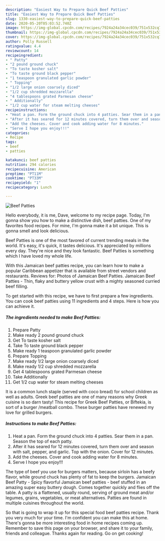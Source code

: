 ```yaml
---
description: "Easiest Way to Prepare Quick Beef Patties"
title: "Easiest Way to Prepare Quick Beef Patties"
slug: 1330-easiest-way-to-prepare-quick-beef-patties
date: 2020-05-20T05:03:52.740Z
image: https://img-global.cpcdn.com/recipes/7924a24a34cec039/751x532cq70/beef-patties-recipe-main-photo.jpg
thumbnail: https://img-global.cpcdn.com/recipes/7924a24a34cec039/751x532cq70/beef-patties-recipe-main-photo.jpg
cover: https://img-global.cpcdn.com/recipes/7924a24a34cec039/751x532cq70/beef-patties-recipe-main-photo.jpg
author: Polly Russell
ratingvalue: 4.4
reviewcount: 14
recipeingredient:
- " Patty"
- "2 pound ground chuck"
- "To taste kosher salt"
- "To taste ground black pepper"
- "1 teaspoon granulated garlic powder"
- " Topping"
- "1/2 large onion coarsely diced"
- "1/2 cup shredded mozzarella"
- "4 tablespoons grated Parmesan cheese"
- " Additionally"
- "1/2 cup water for steam melting cheeses"
recipeinstructions:
- "Heat a pan. Form the ground chuck into 4 patties. Sear them in a pan. Season the top of each patty."
- "After it has seared for 12 minutes covered, turn them over and season with salt, pepper, and garlic. Top with the onion. Cover for 12 minutes."
- "Add the cheeses. Cover and cook adding water for 8 minutes."
- "Serve I hope you enjoy!!!"
categories:
- Recipe
tags:
- beef
- patties

katakunci: beef patties 
nutrition: 294 calories
recipecuisine: American
preptime: "PT11M"
cooktime: "PT33M"
recipeyield: "1"
recipecategory: Lunch

---
```



![Beef Patties](https://img-global.cpcdn.com/recipes/7924a24a34cec039/751x532cq70/beef-patties-recipe-main-photo.jpg)

Hello everybody, it is me, Dave, welcome to my recipe page. Today, I'm gonna show you how to make a distinctive dish, beef patties. One of my favorites food recipes. For mine, I'm gonna make it a bit unique. This is gonna smell and look delicious.

Beef Patties is one of the most favored of current trending meals in the world. It's easy, it's quick, it tastes delicious. It's appreciated by millions every day. They're nice and they look fantastic. Beef Patties is something which I have loved my whole life.

With this Jamaican beef patties recipe, you can learn how to make a popular Caribbean appetizer that is available from street vendors and restaurants. Reviews for: Photos of Jamaican Beef Patties. Jamaican Beef Patties - Thin, flaky and buttery yellow crust with a mighty seasoned curried beef filling.


To get started with this recipe, we have to first prepare a few ingredients. You can cook beef patties using 11 ingredients and 4 steps. Here is how you can achieve it.

<!--inarticleads1-->

##### The ingredients needed to make Beef Patties:

1. Prepare  Patty
1. Make ready 2 pound ground chuck
1. Get To taste kosher salt
1. Take To taste ground black pepper
1. Make ready 1 teaspoon granulated garlic powder
1. Prepare  Topping
1. Make ready 1/2 large onion coarsely diced
1. Make ready 1/2 cup shredded mozzarella
1. Get 4 tablespoons grated Parmesan cheese
1. Take  Additionally
1. Get 1/2 cup water for steam melting cheeses


It is a common lunch staple (served with coco bread) for school children as well as adults. Greek beef patties are one of many reasons why Greek cuisine is so darn tasty! This recipe for Greek Beef Patties, or Biftekia, is sort of a burger /meatball combo. These burger patties have renewed my love for grilled burgers. 

<!--inarticleads2-->

##### Instructions to make Beef Patties:

1. Heat a pan. Form the ground chuck into 4 patties. Sear them in a pan. Season the top of each patty.
1. After it has seared for 12 minutes covered, turn them over and season with salt, pepper, and garlic. Top with the onion. Cover for 12 minutes.
1. Add the cheeses. Cover and cook adding water for 8 minutes.
1. Serve I hope you enjoy!!!


The type of beef you use for burgers matters, because sirloin has a beefy flavor, while ground chuck has plenty of fat to keep the burgers. Jamaican Beef Patty - Spicy flavorful Jamaican beef patties - beef stuffed in an amazing super easy buttery dough. Comes together quickly and flies off the table. A patty is a flattened, usually round, serving of ground meat and/or legumes, grains, vegetables, or meat alternatives. Patties are found in multiple cuisines throughout the world. 

So that is going to wrap it up for this special food beef patties recipe. Thank you very much for your time. I'm confident you can make this at home. There's gonna be more interesting food in home recipes coming up. Remember to save this page on your browser, and share it to your family, friends and colleague. Thanks again for reading. Go on get cooking!

